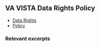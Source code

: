 ## VA VISTA Data Rights Policy

* [Data Rights](https://github.com/vistadataproject/documents/blob/master/Submissions/src/VistAMetadata-2015-12-09-PWS.md#data-rights)
* [Policy](https://github.com/vistadataproject/documents/blob/master/Submissions/src/VistAMetadata-2015-12-09-PWS.pdf)

### Relevant excerpts
